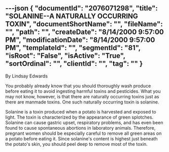 ---json
{
  "documentId": "2076071298",
  "title": "SOLANINE--A NATURALLY OCCURRING TOXIN",
  "documentShortName": "",
  "fileName": "",
  "path": "",
  "createDate": "8/14/2000 9:57:00 PM",
  "modificationDate": "8/14/2000 9:57:00 PM",
  "templateId": "",
  "segmentId": "81",
  "isRoot": "False",
  "isActive": "True",
  "sortOrdinal": "",
  "clientId": "",
  "tag": ""
}
---

By Lindsay Edwards 
 
You probably already know that you should thoroughly wash produce 
before eating it to avoid ingesting harmful toxins and pesticides. 
What you may not know, however, is that there are naturally occurring toxins just as there are manmade toxins. One such naturally occurring toxin is solanine. 

Solanine is a toxin produced when a potato is harvested and exposed to light. The toxin is characterized by the appearance of green 
splotches. Solanine can cause gastric upset, respiratory problems, and has even been found to cause spontaneous abortions in laboratory animals. Therefore, pregnant women should be especially careful to remove all green areas on a potato before eating it. Since solanine's content is highest just beneath the potato's skin, you should peel deep to remove most of the toxin.
